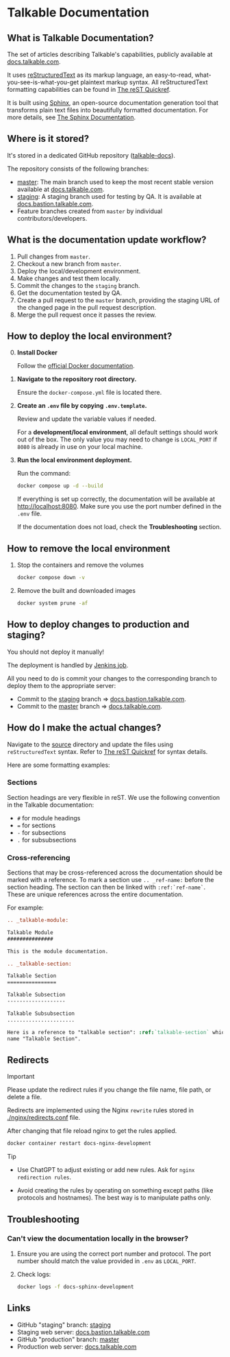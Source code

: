 # Talkable Documentation

## What is Talkable Documentation?

The set of articles describing Talkable's capabilities, publicly available at [docs.talkable.com](https://docs.talkable.com).

It uses [reStructuredText](https://docutils.sourceforge.io/rst.html) as its markup language, an easy-to-read, what-you-see-is-what-you-get plaintext markup syntax. All reStructuredText formatting capabilities can be found in [The reST Quickref](https://docutils.sourceforge.io/docs/user/rst/quickref.html).

It is built using [Sphinx](https://www.sphinx-doc.org), an open-source documentation generation tool that transforms plain text files into beautifully formatted documentation. For more details, see [The Sphinx Documentation](https://www.sphinx-doc.org).

## Where is it stored?

It's stored in a dedicated GitHub repository ([talkable-docs](https://github.com/talkable/talkable-docs)).

The repository consists of the following branches:

- [master](https://github.com/talkable/talkable-docs/tree/master): The main branch used to keep the most recent stable version available at [docs.talkable.com](https://docs.talkable.com).
- [staging](https://github.com/talkable/talkable-docs/tree/staging): A staging branch used for testing by QA. It is available at [docs.bastion.talkable.com](https://docs.bastion.talkable.com).
- Feature branches created from `master` by individual contributors/developers.

## What is the documentation update workflow?

1. Pull changes from `master`.
2. Checkout a new branch from `master`.
3. Deploy the local/development environment.
4. Make changes and test them locally.
5. Commit the changes to the `staging` branch.
6. Get the documentation tested by QA.
7. Create a pull request to the `master` branch, providing the staging URL of the changed page in the pull request description.
8. Merge the pull request once it passes the review.

## How to deploy the local environment?

0. **Install Docker**

   Follow the [official Docker documentation](https://docs.docker.com/compose/install/).

1. **Navigate to the repository root directory.**

   Ensure the `docker-compose.yml` file is located there.

2. **Create an `.env` file by copying `.env.template`.**

   Review and update the variable values if needed.

   For a **development/local environment**, all default settings should work out of the box. The only value you may need to change is `LOCAL_PORT` if `8080` is already in use on your local machine.

3. **Run the local environment deployment.**

   Run the command:

   ```bash
   docker compose up -d --build
   ```

   If everything is set up correctly, the documentation will be available at [http://localhost:8080](http://localhost:8080). Make sure you use the port number defined in the `.env` file.

   If the documentation does not load, check the **Troubleshooting** section.

## How to remove the local environment

1. Stop the containers and remove the volumes

   ```bash
   docker compose down -v
   ```

2. Remove the built and downloaded images

   ```bash
   docker system prune -af
   ```

## How to deploy changes to production and staging?

You should not deploy it manually!

The deployment is handled by [Jenkins job](http://jenkins.production/view/Talkable-docs/).

All you need to do is commit your changes to the corresponding branch to deploy them to the appropriate server:

- Commit to the [staging](https://github.com/talkable/talkable-docs/tree/staging) branch => [docs.bastion.talkable.com](https://docs.bastion.talkable.com/).
- Commit to the [master](https://github.com/talkable/talkable-docs/tree/master) branch => [docs.talkable.com](https://docs.talkable.com/).

## How do I make the actual changes?

Navigate to the [source](./source/) directory and update the files using `reStructuredText` syntax. Refer to [The reST Quickref](https://docutils.sourceforge.io/docs/user/rst/quickref.html) for syntax details.

Here are some formatting examples:

### Sections

Section headings are very flexible in reST. We use the following convention in the Talkable documentation:

- `#` for module headings
- `=` for sections
- `-` for subsections
- `.` for subsubsections

### Cross-referencing

Sections that may be cross-referenced across the documentation should be marked with a reference.
To mark a section use `.. _ref-name:` before the section heading.
The section can then be linked with `` :ref:`ref-name` ``. These are unique references across the entire documentation.

For example:

```rst
.. _talkable-module:

Talkable Module
###############

This is the module documentation.

.. _talkable-section:

Talkable Section
================

Talkable Subsection
-------------------

Talkable Subsubsection
......................

Here is a reference to "talkable section": :ref:`talkable-section` which will have the
name "Talkable Section".
```

## Redirects

> [!IMPORTANT]
> Please update the redirect rules if you change the file name, file path, or delete a file.

Redirects are implemented using the Nginx `rewrite` rules stored in [./nginx/redirects.conf](./nginx/redirects.conf) file.

After changing that file reload nginx to get the rules applied.

```bash
docker container restart docs-nginx-development 
```

> [!TIP]
>
> - Use ChatGPT to adjust existing or add new rules. Ask for `nginx redirection rules`.
>
> - Avoid creating the rules by operating on something except paths (like protocols and hostnames). The best way is to manipulate paths only.

## Troubleshooting

### Can't view the documentation locally in the browser?

1. Ensure you are using the correct port number and protocol.
   The port number should match the value provided in `.env` as `LOCAL_PORT`.

2. Check logs:

   ```bash
   docker logs -f docs-sphinx-development
   ```

## Links

- GitHub "staging" branch: [staging](https://github.com/talkable/talkable-docs/tree/staging)
- Staging web server: [docs.bastion.talkable.com](https://docs.bastion.talkable.com/)
- GitHub "production" branch: [master](https://github.com/talkable/talkable-docs/tree/master)
- Production web server: [docs.talkable.com](https://docs.talkable.com/)
